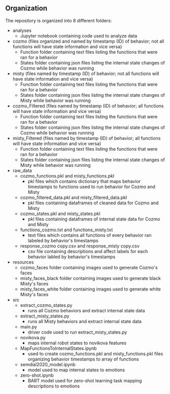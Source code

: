 ## Organization

The repository is organized into 8 different folders:

- analyses
  - Jupyter notebook containing code used to analyze data
- cozmo (files organized and named by timestamp (ID) of behavior; not all functions will have state information and vice versa)
  -  Function folder containing text files listing the functions that were ran for a behavior 
  -  States folder containing json files listing the internal state changes of Cozmo while behavior was running
- misty (files named by timestamp (ID) of behavior; not all functions will have state information and vice versa)
   -  Function folder containing text files listing the functions that were ran for a behavior 
   -  States folder containing json files listing the internal state changes of Misty while behavior was running
- cozmo_Filtered (files named by timestamp (ID) of behavior; all functions will have state information and vice versa)
  - Function folder containing text files listing the functions that were ran for a behavior 
  -  States folder containing json files listing the internal state changes of Cozmo while behavior was running
-  misty_Filtered (files named by timestamp (ID) of behavior; all functions will have state information and vice versa)
   -  Function folder containing text files listing the functions that were ran for a behavior 
   -  States folder containing json files listing the internal state changes of Misty while behavior was running
-  raw_data
   -  cozmo_functions.pkl and misty_functions.pkl
      -  pkl files which contains dictionary that maps behavior timestamps to functions used to run behavior for Cozmo and Misty
   -  cozmo_filtered_data.pkl and misty_filtered_data.pkl
      -  pkl files containing dataframes of cleaned data for Cozmo and Misty
   -  cozmo_states.pkl and misty_states.pkl
      -  pkl files containing dataframes of internal state data for Cozmo and Misty
   -  functions_cozmo.txt and functions_misty.txt
      -  text files which contains all functions of every behavior ran labeled by behavior's timestamps
   -  response_cozmo copy.csv and response_misty copy.csv
      -  csv file containing descriptions and affect labels for each behavior labled by behavior's timestamps
-  resources
   -  cozmo_faces folder containing images used to generate Cozmo's faces
   -  misty_faces_black folder containing images used to generate black Misty's faces
   -  misty_faces_white folder containing images used to generate white Misty's faces
-  src
   -  extract_cozmo_states.py
      -  runs all Cozmo behaviors and extract internal state data
   -  extract_misty_states.py
      - runs all Misty behaviors and extract internal state data
   -  main.py
      -  driver code used to run extract_misty_states.py
   -  novikova.py
      -  maps internal robot states to novikova features
   -  MapFunctionsToInternalStates.ipynb
      -  used to create cozmo_functions.pkl and misty_functions.pkl files organizing behavior timestamps to array of functions
   -  semdial2020_model.ipynb
      -  model used to map internal states to emotions
   - zero-shot.ipynb
      -  BART model used for zero-shot learning task mapping descriptions to emotions